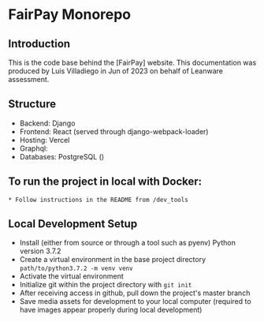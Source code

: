 # FairPay Monorepo

## Introduction
This is the code base behind the [FairPay] website.
This documentation was produced by Luis Villadiego in Jun of 2023 on behalf of Leanware assessment.

## Structure
* Backend: Django
* Frontend: React (served through django-webpack-loader)
* Hosting: Vercel
* Graphql: 
* Databases: PostgreSQL ()

## To run the project in local with Docker:
    * Follow instructions in the README from /dev_tools

## Local Development Setup
* Install (either from source or through a tool such as pyenv) Python version 3.7.2
* Create a virtual environment in the base project directory `path/to/python3.7.2 -m venv venv`
* Activate the virtual environment
* Initialize git within the project directory with `git init`
* After receiving access in github, pull down the project's master branch
* Save media assets for development to your local computer (required to have images appear properly during local development)

